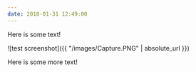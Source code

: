 ```yaml
---
date: 2018-01-31 12:49:00
---
```


Here is some text!

![test screenshot]({{ "/images/Capture.PNG" | absolute_url }})

Here is some more text!

